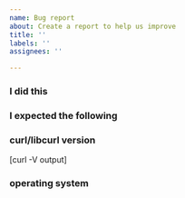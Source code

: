 ```yaml
---
name: Bug report
about: Create a report to help us improve
title: ''
labels: ''
assignees: ''

---
```


<!-- Only file bugs here! Ask questions on the mailing lists https://curl.haxx.se/mail/

     SECURITY RELATED? Post it here: https://hackerone.com/curl

     There are collections of known issues to be aware of:
     https://curl.haxx.se/docs/knownbugs.html
     https://curl.haxx.se/docs/todo.html       -->

### I did this

### I expected the following

### curl/libcurl version

[curl -V output]

### operating system

<!-- On Unix please post the output of "uname -a" -->
